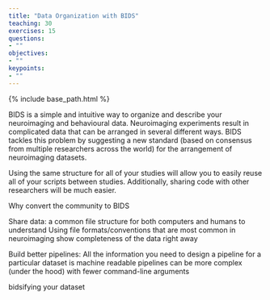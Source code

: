 ```yaml
---
title: "Data Organization with BIDS"
teaching: 30
exercises: 15
questions:
- ""
objectives:
- ""
keypoints:
- ""
---
```


{% include base_path.html %}

BIDS is a simple and intuitive way to organize and describe your neuroimaging and behavioural data. Neuroimaging experiments result in complicated data that can be arranged in several different ways. BIDS tackles this problem by suggesting a new standard (based on consensus from multiple researchers across the world) for the arrangement of neuroimaging datasets.

Using the same structure for all of your studies will allow you to easily reuse all of your scripts between studies. Additionally, sharing code with other researchers will be much easier.

Why convert the community to BIDS

Share data:
a common file structure for both computers and humans to understand
Using file formats/conventions that are most common in neuroimaging
show completeness of the data right away

Build better pipelines:
All the information you need to design a pipeline for a particular dataset is machine readable
pipelines can be more complex (under the hood) with fewer command-line arguments

bidsifying your dataset
